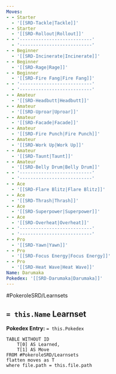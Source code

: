 ```yaml
---
Moves:
- - Starter
  - '[[SRD-Tackle|Tackle]]'
- - Starter
  - '[[SRD-Rollout|Rollout]]'
- - '---------------------------'
  - '---------------------------'
- - Beginner
  - '[[SRD-Incinerate|Incinerate]]'
- - Beginner
  - '[[SRD-Rage|Rage]]'
- - Beginner
  - '[[SRD-Fire Fang|Fire Fang]]'
- - '---------------------------'
  - '---------------------------'
- - Amateur
  - '[[SRD-Headbutt|Headbutt]]'
- - Amateur
  - '[[SRD-Uproar|Uproar]]'
- - Amateur
  - '[[SRD-Facade|Facade]]'
- - Amateur
  - '[[SRD-Fire Punch|Fire Punch]]'
- - Amateur
  - '[[SRD-Work Up|Work Up]]'
- - Amateur
  - '[[SRD-Taunt|Taunt]]'
- - Amateur
  - '[[SRD-Belly Drum|Belly Drum]]'
- - '---------------------------'
  - '---------------------------'
- - Ace
  - '[[SRD-Flare Blitz|Flare Blitz]]'
- - Ace
  - '[[SRD-Thrash|Thrash]]'
- - Ace
  - '[[SRD-Superpower|Superpower]]'
- - Ace
  - '[[SRD-Overheat|Overheat]]'
- - '---------------------------'
  - '---------------------------'
- - Pro
  - '[[SRD-Yawn|Yawn]]'
- - Pro
  - '[[SRD-Focus Energy|Focus Energy]]'
- - Pro
  - '[[SRD-Heat Wave|Heat Wave]]'
Name: Darumaka
Pokedex: '[[SRD-Darumaka|Darumaka]]'
---
```


#PokeroleSRD/Learnsets

## `= this.Name` Learnset

**Pokedex Entry:** `= this.Pokedex`

```dataview
TABLE WITHOUT ID
    T[0] AS Learned,
    T[1] AS Move
FROM #PokeroleSRD/Learnsets
flatten moves as T
where file.path = this.file.path
```
